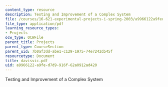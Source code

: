 ```yaml
---
content_type: resource
description: Testing and Improvement of a Complex System
file: /courses/16-621-experimental-projects-i-spring-2003/a9966122a9fed7d9916f62a0912ad420_davisvic.pdf
file_type: application/pdf
learning_resource_types:
- Projects
ocw_type: OCWFile
parent_title: Projects
parent_type: CourseSection
parent_uid: 7b0af3dd-abe1-c129-1975-74e7242d545f
resourcetype: Document
title: davisvic.pdf
uid: a9966122-a9fe-d7d9-916f-62a0912ad420
---
```

Testing and Improvement of a Complex System

